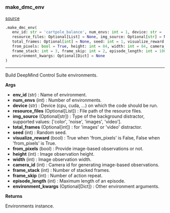 #


### make_dmc_env
[source](https://github.com/RLE-Foundation/rllte/blob/main/rllte/env/dmc/__init__.py/#L12)
```python
.make_dmc_env(
   env_id: str = 'cartpole_balance', num_envs: int = 1, device: str = 'cpu',
   resource_files: Optional[List] = None, img_source: Optional[str] = None,
   total_frames: Optional[int] = None, seed: int = 1, visualize_reward: bool = False,
   from_pixels: bool = True, height: int = 84, width: int = 84, camera_id: int = 0,
   frame_stack: int = 3, frame_skip: int = 2, episode_length: int = 1000,
   environment_kwargs: Optional[Dict] = None
)
```

---
Build DeepMind Control Suite environments.


**Args**

* **env_id** (str) : Name of environment.
* **num_envs** (int) : Number of environments.
* **device** (str) : Device (cpu, cuda, ...) on which the code should be run.
* **resource_files** (Optional[List]) : File path of the resource files.
* **img_source** (Optional[str]) : Type of the background distractor, supported values: ['color', 'noise', 'images', 'video'].
* **total_frames** (Optional[int]) : for 'images' or 'video' distractor.
* **seed** (int) : Random seed.
* **visualize_reward** (bool) : True when 'from_pixels' is False, False when 'from_pixels' is True.
* **from_pixels** (bool) : Provide image-based observations or not.
* **height** (int) : Image observation height.
* **width** (int) : Image observation width.
* **camera_id** (int) : Camera id for generating image-based observations.
* **frame_stack** (int) : Number of stacked frames.
* **frame_skip** (int) : Number of action repeat.
* **episode_length** (int) : Maximum length of an episode.
* **environment_kwargs** (Optional[Dict]) : Other environment arguments.


**Returns**

Environments instance.
